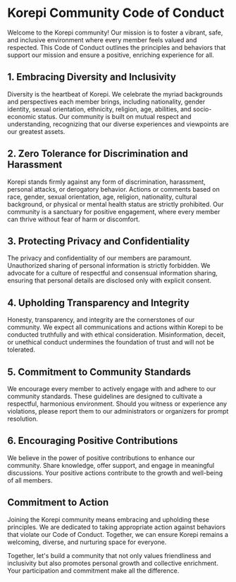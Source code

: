 # Korepi Community Code of Conduct

Welcome to the Korepi community! Our mission is to foster a vibrant, safe, and inclusive environment where every member feels valued and respected. This Code of Conduct outlines the principles and behaviors that support our mission and ensure a positive, enriching experience for all.

## 1. Embracing Diversity and Inclusivity

Diversity is the heartbeat of Korepi. We celebrate the myriad backgrounds and perspectives each member brings, including nationality, gender identity, sexual orientation, ethnicity, religion, age, abilities, and socio-economic status. Our community is built on mutual respect and understanding, recognizing that our diverse experiences and viewpoints are our greatest assets.

## 2. Zero Tolerance for Discrimination and Harassment

Korepi stands firmly against any form of discrimination, harassment, personal attacks, or derogatory behavior. Actions or comments based on race, gender, sexual orientation, age, religion, nationality, cultural background, or physical or mental health status are strictly prohibited. Our community is a sanctuary for positive engagement, where every member can thrive without fear of harm or discomfort.

## 3. Protecting Privacy and Confidentiality

The privacy and confidentiality of our members are paramount. Unauthorized sharing of personal information is strictly forbidden. We advocate for a culture of respectful and consensual information sharing, ensuring that personal details are disclosed only with explicit consent.

## 4. Upholding Transparency and Integrity

Honesty, transparency, and integrity are the cornerstones of our community. We expect all communications and actions within Korepi to be conducted truthfully and with ethical consideration. Misinformation, deceit, or unethical conduct undermines the foundation of trust and will not be tolerated.

## 5. Commitment to Community Standards

We encourage every member to actively engage with and adhere to our community standards. These guidelines are designed to cultivate a respectful, harmonious environment. Should you witness or experience any violations, please report them to our administrators or organizers for prompt resolution.

## 6. Encouraging Positive Contributions

We believe in the power of positive contributions to enhance our community. Share knowledge, offer support, and engage in meaningful discussions. Your positive actions contribute to the growth and well-being of all members.

## Commitment to Action

Joining the Korepi community means embracing and upholding these principles. We are dedicated to taking appropriate action against behaviors that violate our Code of Conduct. Together, we can ensure Korepi remains a welcoming, diverse, and nurturing space for everyone.

Together, let's build a community that not only values friendliness and inclusivity but also promotes personal growth and collective enrichment. Your participation and commitment make all the difference.

